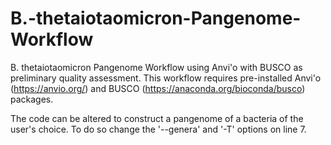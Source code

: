 # B.-thetaiotaomicron-Pangenome-Workflow
B. thetaiotaomicron Pangenome Workflow using Anvi'o with BUSCO as preliminary quality assessment.
This workflow requires pre-installed Anvi'o (https://anvio.org/) and BUSCO (https://anaconda.org/bioconda/busco) 
packages.

The code can be altered to construct a pangenome of a bacteria of the user's choice. To do so change the '--genera' 
and '-T' options on line 7.
